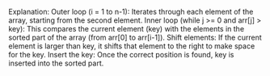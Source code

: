  Explanation:
Outer loop (i = 1 to n-1): Iterates through each element of the array, starting from the second element.
Inner loop (while j >= 0 and arr[j] > key): This compares the current element (key) with the elements in the sorted part of the array (from arr[0] to arr[i-1]).
Shift elements: If the current element is larger than key, it shifts that element to the right to make space for the key.
Insert the key: Once the correct position is found, key is inserted into the sorted part.
